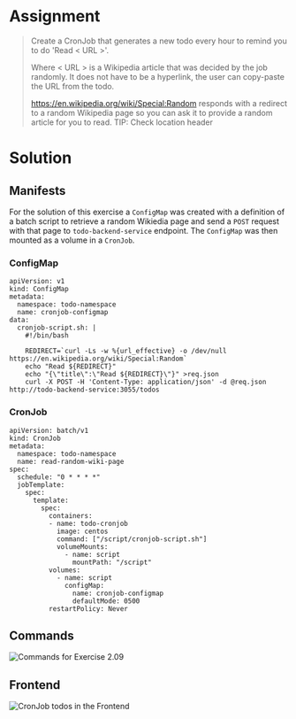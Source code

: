 # Assignment

> Create a CronJob that generates a new todo every hour to remind you to do 'Read < URL >'.
> 
> Where < URL > is a Wikipedia article that was decided by the job randomly. It does not have to be a hyperlink, the user can copy-paste the URL from the todo.
> 
> https://en.wikipedia.org/wiki/Special:Random responds with a redirect to a random Wikipedia page so you can ask it to provide a random article for you to read. TIP: Check location header

# Solution

## Manifests

For the solution of this exercise a `ConfigMap` was created with a definition of a batch script to retrieve a random Wikiedia page and send a `POST` request with that page to `todo-backend-service` endpoint. The `ConfigMap` was then mounted as a volume in a `CronJob`.

### ConfigMap

```
apiVersion: v1
kind: ConfigMap
metadata:
  namespace: todo-namespace
  name: cronjob-configmap
data:
  cronjob-script.sh: |
    #!/bin/bash

    REDIRECT=`curl -Ls -w %{url_effective} -o /dev/null https://en.wikipedia.org/wiki/Special:Random`
    echo "Read ${REDIRECT}"
    echo "{\"title\":\"Read ${REDIRECT}\"}" >req.json
    curl -X POST -H 'Content-Type: application/json' -d @req.json http://todo-backend-service:3055/todos
```

### CronJob

```
apiVersion: batch/v1
kind: CronJob
metadata:
  namespace: todo-namespace
  name: read-random-wiki-page
spec:
  schedule: "0 * * * *"
  jobTemplate:
    spec:
      template:
        spec:
          containers:
          - name: todo-cronjob
            image: centos
            command: ["/script/cronjob-script.sh"]
            volumeMounts:
              - name: script
                mountPath: "/script"
          volumes:
            - name: script
              configMap:
                name: cronjob-configmap
                defaultMode: 0500
          restartPolicy: Never  
```

## Commands

![Commands for Exercise 2.09](https://raw.githubusercontent.com/VikSil/DevOps_with_Kubernetes/refs/heads/trunk/Part2/Exercise_2.09/Exercise_2.09_commands.png)

## Frontend

![CronJob todos in the Frontend](https://raw.githubusercontent.com/VikSil/DevOps_with_Kubernetes/refs/heads/trunk/Part2/Exercise_2.09/Exercise_2.09_frontend.png)

